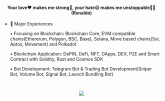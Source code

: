 <h4 align="center">Your love❤ makes me strong💪, your hate😒 makes me unstoppable💪💪(Ronaldo)</h4> 


- 🌱 Major Experiences

    • Focusing on Blockchain: Blockchain Core, EVM compatible chains(Ethererum, Polygon, BSC, Base), Solana, Move based chains(Sui, Aptos, Movement) and Polkadot

    • Blockchain Application: DePIN, DeFi, NFT, DApps, DEX, P2E and Smart Contract with Solidity, Rust and Cosmos SDK

    • Bot Development: Telegram Bot & Trading Bot Development(Sniper Bot, Volume Bot, Signal Bot, Launch Bundling Bot)
  
<br>
<p align="center">
  <a>
    <img align="center" src="https://github-readme-streak-stats.herokuapp.com/?user=CryptoRonaldo&theme=dark"/>
  </a>
</p>

<br>
